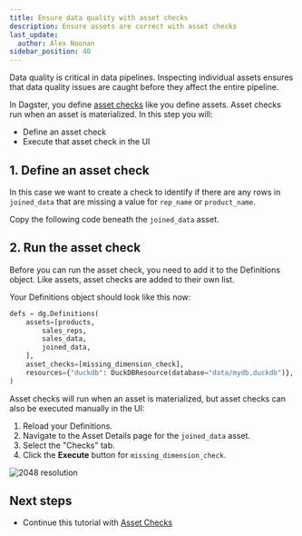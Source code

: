 ```yaml
---
title: Ensure data quality with asset checks
description: Ensure assets are correct with asset checks
last_update:
  author: Alex Noonan
sidebar_position: 40
---
```


Data quality is critical in data pipelines. Inspecting individual assets ensures that data quality issues are caught before they affect the entire pipeline.

In Dagster, you define [asset checks](/guides/test/asset-checks) like you define assets. Asset checks run when an asset is materialized. In this step you will:

- Define an asset check
- Execute that asset check in the UI

## 1. Define an asset check

In this case we want to create a check to identify if there are any rows in `joined_data` that are missing a value for `rep_name` or `product_name`. 

Copy the following code beneath the `joined_data` asset.

<CodeExample filePath="guides/tutorials/etl_tutorial/etl_tutorial/definitions.py" language="python" lineStart="134" lineEnd="150"/>

## 2. Run the asset check

Before you can run the asset check, you need to add it to the Definitions object. Like assets, asset checks are added to their own list.

Your Definitions object should look like this now:

```python
defs = dg.Definitions(
    assets=[products,
        sales_reps,
        sales_data,
        joined_data,
    ],
    asset_checks=[missing_dimension_check],
    resources={"duckdb": DuckDBResource(database="data/mydb.duckdb")},
)
```
Asset checks will run when an asset is materialized, but asset checks can also be executed manually in the UI:

1. Reload your Definitions.
2. Navigate to the Asset Details page for the `joined_data` asset.
3. Select the "Checks" tab.
4. Click the **Execute** button for `missing_dimension_check`.

  ![2048 resolution](/images/tutorial/etl-tutorial/asset-check.png)

## Next steps

- Continue this tutorial with [Asset Checks](create-and-materialize-partitioned-asset)